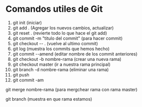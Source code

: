 # Comandos utiles de Git

1. git init (iniciar)
2. git add . (Agregar los nuevos cambios, actualizar)
3. git reset . (revierte todo lo que hace el git add)
4. git commit -m "titulo del commit" (para hacer commit)
5. git checkout -- . (vuelve al ultimo commit)
6. git log (muestra los commits que hemos hecho)
7. git commit --amend (editar nombre de los commit anteriores)
8. git checkout -b nombre-rama (crear una nueva rama)
9. git checkout master (ir a nuestra rama principal)
10. git branch -d nombre-rama (eliminar una rama)
11. git push
12. git commit -am

git merge nombre-rama (para mergchear rama con rama master)


git branch (muestra en que rama estamos)